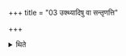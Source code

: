 +++
title = "03 उक्थ्यादिषु वा सन्तृणत्ति"

+++

<details><summary>थिते</summary>

3. Or he fastens them in the (sacrifices viz.) Ukthya etc.   
</details>
